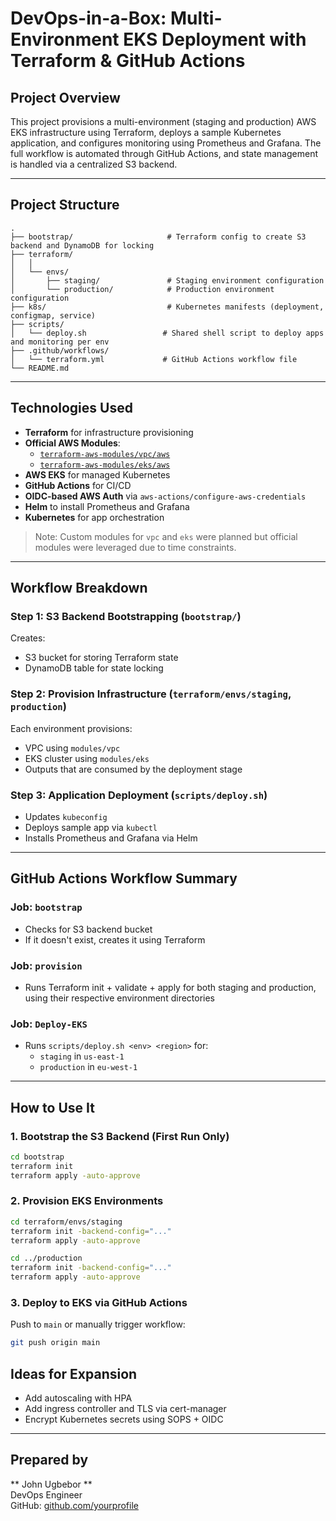# DevOps-in-a-Box: Multi-Environment EKS Deployment with Terraform & GitHub Actions

## Project Overview
This project provisions a multi-environment (staging and production) AWS EKS infrastructure using Terraform, deploys a sample Kubernetes application, and configures monitoring using Prometheus and Grafana. The full workflow is automated through GitHub Actions, and state management is handled via a centralized S3 backend.

---

## Project Structure
```
.
├── bootstrap/                     # Terraform config to create S3 backend and DynamoDB for locking
├── terraform/
│   │                                     
│   └── envs/
│       ├── staging/               # Staging environment configuration
│       └── production/            # Production environment configuration
├── k8s/                           # Kubernetes manifests (deployment, configmap, service)
├── scripts/
│   └── deploy.sh                 # Shared shell script to deploy apps and monitoring per env
├── .github/workflows/
│   └── terraform.yml             # GitHub Actions workflow file
└── README.md
```

---

##  Technologies Used
- **Terraform** for infrastructure provisioning
- **Official AWS Modules**:
  - [`terraform-aws-modules/vpc/aws`](https://github.com/terraform-aws-modules/terraform-aws-vpc)
  - [`terraform-aws-modules/eks/aws`](https://github.com/terraform-aws-modules/terraform-aws-eks)
- **AWS EKS** for managed Kubernetes
- **GitHub Actions** for CI/CD
- **OIDC-based AWS Auth** via `aws-actions/configure-aws-credentials`
- **Helm** to install Prometheus and Grafana
- **Kubernetes** for app orchestration

>  Note: Custom modules for `vpc` and `eks` were planned but official modules were leveraged due to time constraints.

---

##  Workflow Breakdown

###  Step 1: S3 Backend Bootstrapping (`bootstrap/`)
Creates:
- S3 bucket for storing Terraform state
- DynamoDB table for state locking

###  Step 2: Provision Infrastructure (`terraform/envs/staging`, `production`)
Each environment provisions:
- VPC using `modules/vpc`
- EKS cluster using `modules/eks`
- Outputs that are consumed by the deployment stage

###  Step 3: Application Deployment (`scripts/deploy.sh`)
- Updates `kubeconfig`
- Deploys sample app via `kubectl`
- Installs Prometheus and Grafana via Helm

---

##  GitHub Actions Workflow Summary

###  Job: `bootstrap`
- Checks for S3 backend bucket
- If it doesn't exist, creates it using Terraform

###  Job: `provision`
- Runs Terraform init + validate + apply for both staging and production, using their respective environment directories

###  Job: `Deploy-EKS`
- Runs `scripts/deploy.sh <env> <region>` for:
  - `staging` in `us-east-1`
  - `production` in `eu-west-1`

---

##  How to Use It

### 1. Bootstrap the S3 Backend (First Run Only)
```bash
cd bootstrap
terraform init
terraform apply -auto-approve
```

### 2. Provision EKS Environments
```bash
cd terraform/envs/staging
terraform init -backend-config="..."
terraform apply -auto-approve

cd ../production
terraform init -backend-config="..."
terraform apply -auto-approve
```

### 3. Deploy to EKS via GitHub Actions
Push to `main` or manually trigger workflow:
```bash
git push origin main
```

##  Ideas for Expansion
- Add autoscaling with HPA
- Add ingress controller and TLS via cert-manager
- Encrypt Kubernetes secrets using SOPS + OIDC

---

##  Prepared by
** John Ugbebor **  
DevOps Engineer  
GitHub: [github.com/yourprofile](https://github.com/yourprofile)
